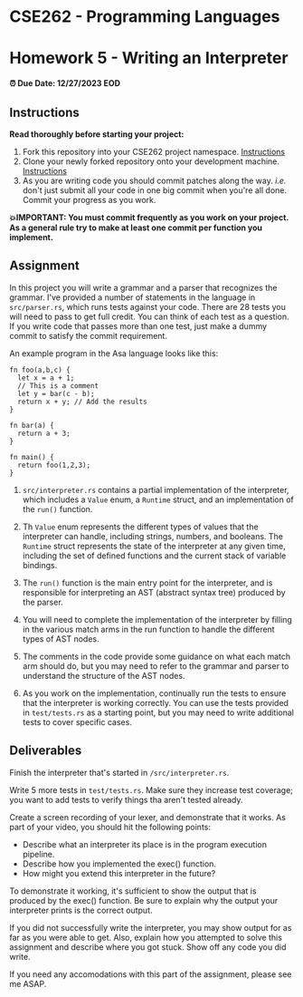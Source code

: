 # CSE262 - Programming Languages

# Homework 5 - Writing an Interpreter

**⏰ Due Date: 12/27/2023 EOD**

## Instructions 

**Read thoroughly before starting your project:**

1. Fork this repository into your CSE262 project namespace. [Instructions](https://docs.gitlab.com/ee/workflow/forking_workflow.html#creating-a-fork)
2. Clone your newly forked repository onto your development machine. [Instructions](https://docs.gitlab.com/ee/gitlab-basics/start-using-git.html#clone-a-repository) 
3. As you are writing code you should commit patches along the way. *i.e.* don't just submit all your code in one big commit when you're all done. Commit your progress as you work. 

**💥IMPORTANT: You must commit frequently as you work on your project. As a general rule try to make at least one commit per function you implement.**

## Assignment

In this project you will write a grammar and a parser that recognizes the grammar. I've provided a number of statements in the language in `src/parser.rs`, which runs tests against your code. There are 28 tests you will need to pass to get full credit. You can think of each test as a question. If you write code that passes more than one test, just make a dummy commit to satisfy the commit requirement.

An example program in the Asa language looks like this:

```
fn foo(a,b,c) {
  let x = a + 1; 
  // This is a comment
  let y = bar(c - b);
  return x + y; // Add the results
}

fn bar(a) {
  return a + 3;
}

fn main() {
  return foo(1,2,3);  
}
```

1. `src/interpreter.rs` contains a partial implementation of the interpreter, which includes a `Value` enum, a `Runtime` struct, and an implementation of the `run()` function.

2. Th `Value` enum represents the different types of values that the interpreter can handle, including strings, numbers, and booleans.
The `Runtime` struct represents the state of the interpreter at any given time, including the set of defined functions and the current stack of variable bindings.

2. The `run()` function is the main entry point for the interpreter, and is responsible for interpreting an AST (abstract syntax tree) produced by the parser.

3. You will need to complete the implementation of the interpreter by filling in the various match arms in the run function to handle the different types of AST nodes.

4. The comments in the code provide some guidance on what each match arm should do, but you may need to refer to the grammar and parser to understand the structure of the AST nodes.

5. As you work on the implementation, continually run the tests to ensure that the interpreter is working correctly. You can use the tests provided in `test/tests.rs` as a starting point, but you may need to write additional tests to cover specific cases.

## Deliverables

Finish the interpreter that's started in `/src/interpreter.rs`. 

Write 5 more tests in `test/tests.rs`. Make sure they increase test coverage; you want to add tests to verify things tha aren't tested already.

Create a screen recording of your lexer, and demonstrate that it works. As part of your video, you should hit the following points:

- Describe what an interpreter its place is in the program execution pipeline.
- Describe how you implemented the exec() function.
- How might you extend this interpreter in the future?

To demonstrate it working, it's sufficient to show the output that is produced by the exec() function. Be sure to explain why the output your interpreter prints is the correct output.

If you did not successfully write the interpreter, you may show output for as far as you were able to get. Also, explain how you attempted to solve this assignment and describe where you got stuck. Show off any code you did write.

If you need any accomodations with this part of the assignment, please see me ASAP.
